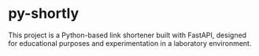 # py-shortly
This project is a Python-based link shortener built with FastAPI, designed for educational purposes and experimentation in a laboratory environment. 
